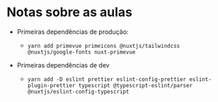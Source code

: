 # Notas sobre as aulas

- Primeiras dependências de produção:

  - `yarn add primevue primeicons @nuxtjs/tailwindcss @nuxtjs/google-fonts nuxt-primevue`

- Primeiras dependências de dev
  - `yarn add -D eslint prettier eslint-config-prettier eslint-plugin-prettier typescript @typescript-eslint/parser @nuxtjs/eslint-config-typescript`
